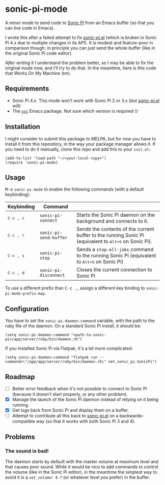 # sonic-pi-mode

A minor mode to send code to [Sonic Pi](https://sonic-pi.net/) from an Emacs
buffer (so that you can live code in Emacs).

I wrote this after a failed attempt to fix
[sonic-pi.el](https://github.com/repl-electric/sonic-pi.el) (which is broken in
Sonic Pi 4.x due to multiple changes in its API). It is modest and feature-poor
in comparison though: in principle you can just send the whole buffer (like in
the original Sonic Pi code editor).

_After writing it_ I understand the problem better, so I may be able to fix the
original mode now, and I'll try to do that. In the meantime, here is this code
that Works On My Machine (tm).

## Requirements

* Sonic Pi 4.x. This mode won't work with Sonic Pi 2 or 3.x (but [sonic-pi.el](https://github.com/repl-electric/sonic-pi.el) will)
* The [`osc`](https://elpa.gnu.org/packages/osc.html) Emacs package. Not sure which version is required 🙄

## Installation

I might consider to submit this package to MELPA, but for now you have to install it from this repository, in the way your package manager allows it. If you need to do it manually, clone this repo and add this to your `init.el`:

```elisp
(add-to-list 'load-path "~/<your-local-copy>")
(require 'sonic-pi-mode)
```

## Usage

<kbd>M-x</kbd> `sonic-pi-mode` to enable the following commands (with a default keybinding):

| Keybinding         | Command                |                                                                                                                |
|--------------------|------------------------|----------------------------------------------------------------------------------------------------------------|
| <kbd>C-c , c</kbd> | `sonic-pi-connect`     | Starts the Sonic Pi daemon on the background and connects to it.                                               |
| <kbd>C-c , r</kbd> | `sonic-pi-send-buffer` | Sends the contents of the current buffer to the running Sonic Pi (equivalent to <kbd>Alt+S</kbd> on Sonic Pi). |
| <kbd>C-c , s</kbd> | `sonic-pi-stop`        | Sends a `stop-all-jobs` command to the running Sonic Pi (equivalent to <kbd>Alt+S</kbd> on Sonic Pi)           |
| <kbd>C-c , d</kbd> | `sonic-pi-disconnect`  | Closes the current connection to Sonic Pi                                                                      |

To use a different prefix than <kbd>C-c ,</kbd>, assign a different key binding to `sonic-pi-mode-prefix-map`.

## Configuration

You have to set the `sonic-pi-daemon-command` variable, with the path to the ruby file of the daemon. On a standard Sonic Pi install, it should be:

```elisp
(setq sonic-pi-daemon-command "<path-to-sonic-pi>/app/server/ruby/bin/daemon.rb")
```

If you installed Sonic Pi via Flatpak, it's a bit more complicated:

```elisp
(setq sonic-pi-daemon-command "flatpak run --command=\"/app/app/server/ruby/bin/daemon.rb\" net.sonic_pi.SonicPi")
```

## Roadmap

- [ ] Better error feedback when it's not possible to connect to Sonic Pi (because it doesn't start properly, or any other problem).
- [x] Manage the launch of the Sonic Pi daemon instead of relying on it being running.
- [x] Get logs back from Sonic Pi and display them on a buffer.
- [ ] Attempt to contribute all this back to [sonic-pi.el](https://github.com/repl-electric/sonic-pi.el) on a backwards-compatible way (so that it works with both Sonic Pi 3 and 4).

## Problems

### The sound is bad!

The daemon starts by default with the master volume at maximum level and that
causes poor sound. While it would be nice to add commands to control the volume
(like in the Sonic Pi editor), in the meantime the simplest way to avoid it is a
`set_volume! 0.7` (or whatever level you prefer) in the buffer.
